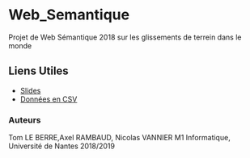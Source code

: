 # Web_Semantique
Projet de Web Sémantique 2018 sur les glissements de terrein dans le monde 

## Liens Utiles
* [Slides](https://docs.google.com/presentation/d/1zIg4frI898hhU1Ta1CQwTfZr3aUxji6yIn3fY6BgZUk/edit#slide=id.g44196c839f_0_809)
* [Données en CSV](https://public.opendatasoft.com/explore/dataset/landslide/information/?sort=date)

### Auteurs
Tom LE BERRE,Axel RAMBAUD, Nicolas VANNIER
M1 Informatique, Université de Nantes
2018/2019
